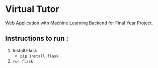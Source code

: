 # Virtual Tutor
Web Application with Machine Learning Backend for Final Year Project.


## Instructions to run :
1. Install Flask
   - ``` pip install flask ```
2. ```run flask```

